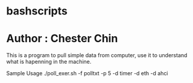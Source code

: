 # bashscripts
# Author : Chester Chin

This is a program to pull simple data from computer, use it to understand what is hapenning in the machine.

Sample Usage
./poll_exer.sh -f polltxt -p 5 -d timer -d eth -d ahci
